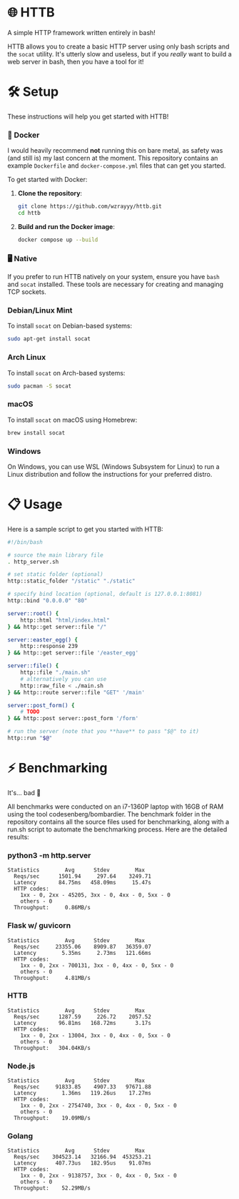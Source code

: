 # 🌐 HTTB
A simple HTTP framework written entirely in bash!

HTTB allows you to create a basic HTTP server using only bash scripts and the `socat` utility. It's utterly slow and useless, but if you _really_ want to build a web server in bash, then you have a tool for it!

# 🛠️ Setup
These instructions will help you get started with HTTB!

### 🐋 Docker
I would heavily recommend **not** running this on bare metal, as safety was (and still is) my last concern at the moment. This repository contains an example `Dockerfile` and `docker-compose.yml` files that can get you started.

To get started with Docker:

1. **Clone the repository**:
    ```sh
    git clone https://github.com/wzrayyy/httb.git
    cd httb
    ```

2. **Build and run the Docker image**:
    ```sh
    docker compose up --build
    ```

### 🖥️ Native
If you prefer to run HTTB natively on your system, ensure you have `bash` and `socat` installed. These tools are necessary for creating and managing TCP sockets.

### Debian/Linux Mint
To install `socat` on Debian-based systems:
```bash
sudo apt-get install socat
```

### Arch Linux
To install `socat` on Arch-based systems:
```bash
sudo pacman -S socat
```

### macOS
To install `socat` on macOS using Homebrew:
```bash
brew install socat
```

### Windows
On Windows, you can use WSL (Windows Subsystem for Linux) to run a Linux distribution and follow the instructions for your preferred distro.

# 📋 Usage
Here is a sample script to get you started with HTTB:

```sh
#!/bin/bash

# source the main library file
. http_server.sh

# set static folder (optional)
http::static_folder "/static" "./static"

# specify bind location (optional, default is 127.0.0.1:8081)
http::bind "0.0.0.0" "80"

server::root() {
    http::html "html/index.html"
} && http::get server::file "/"

server::easter_egg() {
    http::response 239
} && http::get server::file '/easter_egg'

server::file() {
    http::file "./main.sh"
    # alternatively you can use
    http::raw_file < ./main.sh
} && http::route server::file "GET" '/main'

server::post_form() {
    # TODO
} && http::post server::post_form '/form'

# run the server (note that you **have** to pass "$@" to it)
http::run "$@"
```

# ⚡ Benchmarking
It's... bad 🥲

All benchmarks were conducted on an i7-1360P laptop with 16GB of RAM using the tool codesenberg/bombardier. The benchmark folder in the repository contains all the source files used for benchmarking, along with a run.sh script to automate the benchmarking process. Here are the detailed results:

### python3 -m http.server
```
Statistics        Avg      Stdev        Max
  Reqs/sec      1501.94     297.64    3249.71
  Latency       84.75ms   458.09ms     15.47s
  HTTP codes:
    1xx - 0, 2xx - 45205, 3xx - 0, 4xx - 0, 5xx - 0
    others - 0
  Throughput:     0.86MB/s
```

### Flask w/ guvicorn
```
Statistics        Avg      Stdev        Max
  Reqs/sec     23355.06    8909.87   36359.07
  Latency        5.35ms     2.73ms   121.66ms
  HTTP codes:
    1xx - 0, 2xx - 700131, 3xx - 0, 4xx - 0, 5xx - 0
    others - 0
  Throughput:     4.81MB/s
```

### HTTB
```
Statistics        Avg      Stdev        Max
  Reqs/sec      1287.59     226.72    2057.52
  Latency       96.81ms   168.72ms      3.17s
  HTTP codes:
    1xx - 0, 2xx - 13004, 3xx - 0, 4xx - 0, 5xx - 0
    others - 0
  Throughput:   304.04KB/s
```

### Node.js
```
Statistics        Avg      Stdev        Max
  Reqs/sec     91833.85    4907.33   97671.88
  Latency        1.36ms   119.26us    17.27ms
  HTTP codes:
    1xx - 0, 2xx - 2754740, 3xx - 0, 4xx - 0, 5xx - 0
    others - 0
  Throughput:    19.09MB/s
```

### Golang
```
Statistics        Avg      Stdev        Max
  Reqs/sec    304523.14   32166.94  453253.21
  Latency      407.73us   182.95us    91.07ms
  HTTP codes:
    1xx - 0, 2xx - 9138757, 3xx - 0, 4xx - 0, 5xx - 0
    others - 0
  Throughput:    52.29MB/s
```
